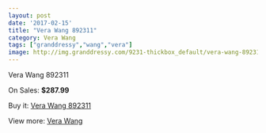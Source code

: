 ```yaml
---
layout: post
date: '2017-02-15'
title: "Vera Wang 892311"
category: Vera Wang
tags: ["granddressy","wang","vera"]
image: http://img.granddressy.com/9231-thickbox_default/vera-wang-892311.jpg
---
```

Vera Wang 892311

On Sales: **$287.99**
<a href="https://www.granddressy.com/en/vera-wang/8445-vera-wang-892311.html"><amp-img layout="responsive" width="600" height="600" src="//img.granddressy.com/9231-thickbox_default/vera-wang-892311.jpg" alt="Vera Wang 892311 0" /></a>

Buy it: [Vera Wang 892311](https://www.granddressy.com/en/vera-wang/8445-vera-wang-892311.html "Vera Wang 892311")

View more: [Vera Wang](https://www.granddressy.com/en/104-vera-wang "Vera Wang")